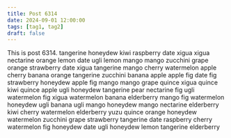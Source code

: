 ```yaml
---
title: Post 6314
date: 2024-09-01 12:00:00
tags: [tag1, tag2]
draft: false
---
```

This is post 6314.
tangerine
honeydew
kiwi
raspberry
date
xigua
xigua
nectarine
orange
lemon
date
ugli
lemon
mango
mango
zucchini
grape
orange
strawberry
date
xigua
tangerine
mango
cherry
watermelon
apple
cherry
banana
orange
tangerine
zucchini
banana
apple
apple
fig
date
fig
strawberry
honeydew
apple
fig
mango
mango
grape
quince
xigua
quince
kiwi
quince
apple
ugli
honeydew
tangerine
pear
nectarine
fig
ugli
watermelon
fig
xigua
watermelon
banana
elderberry
mango
fig
watermelon
honeydew
ugli
banana
ugli
mango
honeydew
mango
nectarine
elderberry
kiwi
cherry
watermelon
elderberry
yuzu
quince
orange
honeydew
watermelon
zucchini
grape
strawberry
tangerine
date
raspberry
cherry
watermelon
fig
honeydew
date
ugli
honeydew
lemon
tangerine
elderberry
